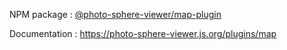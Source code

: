 NPM package : [@photo-sphere-viewer/map-plugin](https://www.npmjs.com/package/@photo-sphere-viewer/map-plugin)

Documentation : https://photo-sphere-viewer.js.org/plugins/map
